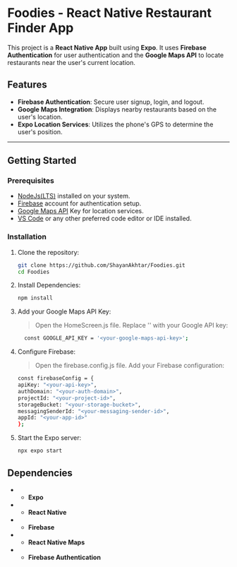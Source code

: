 # Foodies - React Native Restaurant Finder App

This project is a **React Native App** built using **Expo**. It uses **Firebase Authentication** for user authentication and the **Google Maps API** to locate restaurants near the user's current location.

## Features
- **Firebase Authentication**: Secure user signup, login, and logout.
- **Google Maps Integration**: Displays nearby restaurants based on the user's location.
- **Expo Location Services**: Utilizes the phone's GPS to determine the user's position.

---

## Getting Started

### Prerequisites
- [NodeJs(LTS)](https://nodejs.org/en) installed on your system.
- [Firebase](https://console.firebase.google.com/) account for authentication setup.
- [Google Maps API](https://console.cloud.google.com/) Key for location services.
- [VS Code](https://code.visualstudio.com/) or any other preferred code editor or IDE installed.

### Installation

1. Clone the repository:
   ```bash
   git clone https://github.com/ShayanAkhtar/Foodies.git
   cd Foodies
2. Install Dependencies:
   ```bash
   npm install
3. Add your Google Maps API Key:
    > Open the HomeScreen.js file.
    > Replace '' with your Google API key:
    ```bash
      const GOOGLE_API_KEY = '<your-google-maps-api-key>';
4. Configure Firebase:
    > Open the firebase.config.js file.
    > Add your Firebase configuration:
    ```bash
    const firebaseConfig = {
    apiKey: "<your-api-key>",
    authDomain: "<your-auth-domain>",
    projectId: "<your-project-id>",
    storageBucket: "<your-storage-bucket>",
    messagingSenderId: "<your-messaging-sender-id>",
    appId: "<your-app-id>"
    };
5. Start the Expo server:
   ```bash
   npx expo start


## Dependencies
- - **Expo**
- - **React Native**
- - **Firebase**
- - **React Native Maps**
- - **Firebase Authentication**


